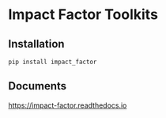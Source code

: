 # Impact Factor Toolkits

## Installation
```
pip install impact_factor
```

## Documents
https://impact-factor.readthedocs.io
